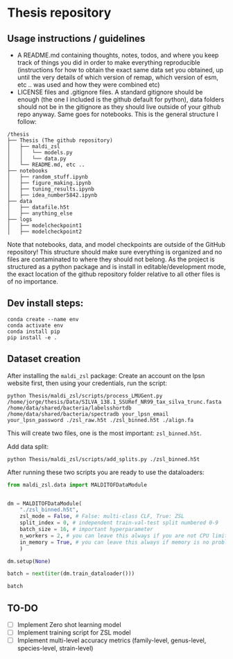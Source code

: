 # Thesis repository

## Usage instructions / guidelines

- A README.md containing thoughts, notes, todos, and where you keep track of things you did in order to make everything reproducible (instructions for how to obtain the exact same data set you obtained, up until the very details of which version of remap, which version of esm, etc .. was used and how they were combined etc)
- LICENSE files and .gitignore files. A standard gitignore should be enough (the one I included is the github default for python), data folders should not be in the gitignore as they should live outside of your github repo anyway. Same goes for notebooks. This is the general structure I follow:
```
/thesis
├── Thesis (The github repository)
│   ├── maldi_zsl
│   │   └── models.py
│   │   └── data.py
│   └── README.md, etc ..
├── notebooks
│   ├── random_stuff.ipynb
│   ├── figure_making.ipynb
│   ├── tuning_results.ipynb
│   ├── idea_number5842.ipynb
├── data
│   ├── datafile.h5t
│   ├── anything_else
├── logs
│   ├── modelcheckpoint1
│   ├── modelcheckpoint2
```
Note that notebooks, data, and model checkpoints are outside of the GitHub repository!
This structure should make sure everything is organized and no files are contaminated to where they should not belong. As the project is structured as a python package and is install in editable/development mode, the exact location of the github repository folder relative to all other files is of no importance.


## Dev install steps:

```
conda create --name env
conda activate env
conda install pip
pip install -e .
```


## Dataset creation

After installing the `maldi_zsl` package:
Create an account on the lpsn website first, then using your credentials, run the script:

```
python Thesis/maldi_zsl/scripts/process_LMUGent.py /home/jorge/thesis/Data/SILVA_138.1_SSURef_NR99_tax_silva_trunc.fasta /home/data/shared/bacteria/labelsshortdb /home/data/shared/bacteria/spectradb your_lpsn_email your_lpsn_password ./zsl_raw.h5t ./zsl_binned.h5t ./align.fa
```

This will create two files, one is the most important: `zsl_binned.h5t`.

Add data split:
```
python Thesis/maldi_zsl/scripts/add_splits.py ./zsl_binned.h5t
```


After running these two scripts you are ready to use the dataloaders:
```python
from maldi_zsl.data import MALDITOFDataModule


dm = MALDITOFDataModule(
    "./zsl_binned.h5t",
    zsl_mode = False, # False: multi-class CLF, True: ZSL
    split_index = 0, # independent train-val-test split numbered 0-9
    batch_size = 16, # important hyperparameter
    n_workers = 2, # you can leave this always if you are not CPU limited
    in_memory = True, # you can leave this always if memory is no problem
    )

dm.setup(None)

batch = next(iter(dm.train_dataloader()))

batch
```

## TO-DO

- [ ] Implement Zero shot learning model
- [ ] Implement training script for ZSL model
- [ ] Implement multi-level accuracy metrics (family-level, genus-level, species-level, strain-level)